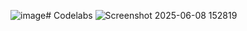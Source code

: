 ![image](https://github.com/user-attachments/assets/7c80964e-47f1-488c-90b8-8ba868b612a6)# Codelabs
![Screenshot 2025-06-08 152819](https://github.com/user-attachments/assets/725a4c57-5dfc-4642-a5cc-9fa61b36a99d)
